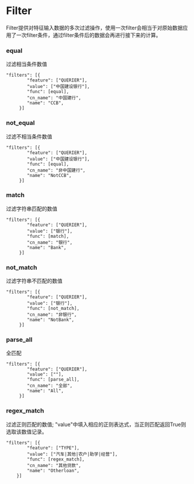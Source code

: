 
# Filter

Filter提供对特征输入数据的多次过滤操作，使用一次filter会相当于对原始数据应用了一次filter条件，通过filter条件后的数据会再进行接下来的计算。

### equal

过滤相当条件数值
~~~~~~~
"filters": [{
        "feature": ["QUERIER"], 
        "value": ["中国建设银行"], 
        "func": [equal],
        "cn_name": "中国建行",
        "name": "CCB",
     }]
~~~~~~~

### not_equal

过滤不相当条件数值
~~~~~~~
"filters": [{
        "feature": ["QUERIER"], 
        "value": ["中国建设银行"], 
        "func": [equal],
        "cn_name": "非中国建行",
        "name": "NotCCB",
     }]
~~~~~~~

### match

过滤字符串匹配的数值
~~~~~~~
"filters": [{
        "feature": ["QUERIER"], 
        "value": ["银行"], 
        "func": [match],
        "cn_name": "银行",
        "name": "Bank",
     }]
~~~~~~~


### not_match
过滤字符串不匹配的数值
~~~~~~~
"filters": [{
        "feature": ["QUERIER"], 
        "value": ["银行"], 
        "func": [not_match],
        "cn_name": "非银行",
        "name": "NotBank",
     }]
~~~~~~~

### parse_all
全匹配
~~~~~~~
"filters": [{
        "feature": ["QUERIER"], 
        "value": [""], 
        "func": [parse_all],
        "cn_name": "全部",
        "name": "All",
     }]
~~~~~~~

### regex_match
过滤正则匹配的数值; "value"中填入相应的正则表达式，当正则匹配返回True则选取该数值记录。
~~~~~~~
"filters": [{
        "feature": ["TYPE"], 
        "value": ["汽车|其他|农户|助学|经营"], 
        "func": [regex_match],
        "cn_name": "其他贷款",
        "name": "Otherloan",
    }]
~~~~~~~